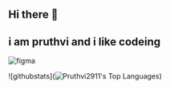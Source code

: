 ## Hi there 👋
## i am pruthvi and i like codeing

![figma](https://img.shields.io/badge/figma-blue?style=flat&logo=figma&logoColor=black
)

![githubstats](![Pruthvi2911's Top Languages](https://github-readme-stats.vercel.app/api/top-langs/?username=Pruthvi2911&theme=vue-dark&show_icons=true&hide_border=true&layout=compact))
